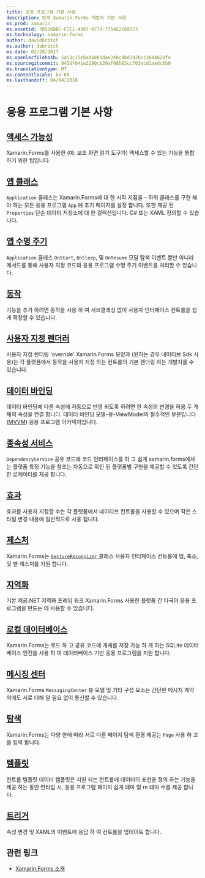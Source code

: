```yaml
---
title: 응용 프로그램 기본 사항
description: 탐색 Xamarin.Forms 개발의 기본 사항
ms.prod: xamarin
ms.assetid: 7B516BBC-F7E1-4387-9779-7754E2E69723
ms.technology: xamarin-forms
author: davidbritch
ms.author: dabritch
ms.date: 02/28/2017
ms.openlocfilehash: 5a53c15ebad6081dae2ebc4bd782bcc3644620fe
ms.sourcegitcommit: 945df041e2180cb20af08b83cc703ecd1aedc6b0
ms.translationtype: MT
ms.contentlocale: ko-KR
ms.lasthandoff: 04/04/2018
---
```

# <a name="application-fundamentals"></a>응용 프로그램 기본 사항

## <a name="accessibilityaccessibilityindexmd"></a>[액세스 가능성](accessibility/index.md)

Xamarin.Forms를 사용한 (예: 보조 화면 읽기 도구가) 액세스할 수 있는 기능을 통합 하기 위한 팁입니다.

## <a name="app-classapplication-classmd"></a>[앱 클래스](application-class.md)

`Application` 클래스는 Xamarin.Forms에 대 한 시작 지점을 – 하위 클래스를 구현 해야 하는 모든 응용 프로그램 `App` 에 초기 페이지를 설정 합니다. 또한 제공 된 `Properties` 단순 데이터 저장소에 대 한 컬렉션입니다. C# 또는 XAML 정의할 수 있습니다.

## <a name="app-lifecycleapp-lifecyclemd"></a>[앱 수명 주기](app-lifecycle.md)

`Application` 클래스 `OnStart`, `OnSleep`, 및 `OnResume` 모달 탐색 이벤트 뿐만 아니라 메서드를 통해 사용자 지정 코드와 응용 프로그램 수명 주기 이벤트를 처리할 수 있습니다.

## <a name="behaviorsbehaviorsindexmd"></a>[동작](behaviors/index.md)

기능을 추가 하려면 동작을 사용 하 여 서브클래싱 없이 사용자 인터페이스 컨트롤을 쉽게 확장할 수 있습니다.

## <a name="custom-rendererscustom-rendererindexmd"></a>[사용자 지정 렌더러](custom-renderer/index.md)

사용자 지정 렌더링 'override' Xamarin.Forms 모양과 (원하는 경우 네이티브 Sdk 사용)는 각 플랫폼에서 동작을 사용자 지정 하는 컨트롤의 기본 렌더링 하는 개발자를 수 있습니다.

## <a name="data-bindingdata-bindingindexmd"></a>[데이터 바인딩](data-binding/index.md)

데이터 바인딩에 다른 속성에 자동으로 반영 되도록 하려면 한 속성의 변경을 허용 두 개체의 속성을 연결 합니다. 데이터 바인딩 모델-뷰-ViewModel의 필수적인 부분입니다 ([MVVM](~/xamarin-forms/enterprise-application-patterns/mvvm.md)) 응용 프로그램 아키텍처입니다.

## <a name="dependency-servicedependency-serviceindexmd"></a>[종속성 서비스](dependency-service/index.md)

`DependencyService` 공유 코드에 코드 인터페이스를 하 고 쉽게 xamarin.forms에서는 플랫폼 특정 기능을 참조는 자동으로 확인 된 플랫폼별 구현을 제공할 수 있도록 간단한 로케이터를 제공 합니다.

## <a name="effectseffectsindexmd"></a>[효과](effects/index.md)

효과를 사용자 지정할 수는 각 플랫폼에서 네이티브 컨트롤을 사용할 수 있으며 작은 스타일 변경 내용에 일반적으로 사용 됩니다.

## <a name="gesturesgesturesindexmd"></a>[제스처](gestures/index.md)

Xamarin.Forms는 [ `GestureRecognizer` ](https://developer.xamarin.com/api/type/Xamarin.Forms.GestureRecognizer/) 클래스 사용자 인터페이스 컨트롤에 탭, 축소, 및 팬 제스처를 지원 합니다.

## <a name="localizationlocalizationmd"></a>[지역화](localization.md)

기본 제공.NET 지역화 프레임 워크 Xamarin.Forms 사용한 플랫폼 간 다국어 응용 프로그램을 만드는 데 사용할 수 있습니다.

## <a name="local-databasesdatabasesmd"></a>[로컬 데이터베이스](databases.md)

Xamarin.Forms는 로드 하 고 공유 코드에 개체를 저장 가능 하 게 하는 SQLite 데이터베이스 엔진을 사용 하 여 데이터베이스 기반 응용 프로그램을 지원 합니다.

## <a name="messaging-centermessaging-centermd"></a>[메시징 센터](messaging-center.md)

Xamarin.Forms `MessagingCenter` 뷰 모델 및 기타 구성 요소는 간단한 메시지 계약 외에도 서로 대해 알 필요 없이 통신할 수 있습니다.

## <a name="navigationnavigationindexmd"></a>[탐색](navigation/index.md)

Xamarin.Forms는 다양 한에 따라 서로 다른 페이지 탐색 환경 제공는 `Page` 사용 하 고를 입력 합니다.

## <a name="templatestemplatesindexmd"></a>[템플릿](templates/index.md)

컨트롤 템플릿 데이터 템플릿은 지원 되는 컨트롤에 데이터의 표현을 정의 하는 기능을 제공 하는 동안 런타임 시, 응용 프로그램 페이지 쉽게 테마 및 re 테마 수를 제공 합니다.

## <a name="triggerstriggersmd"></a>[트리거](triggers.md)

속성 변경 및 XAML의 이벤트에 응답 하 여 컨트롤을 업데이트 합니다.


## <a name="related-links"></a>관련 링크

- [Xamarin.Forms 소개](~/xamarin-forms/get-started/introduction-to-xamarin-forms.md)
